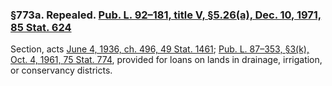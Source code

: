 ### §773a. Repealed. [Pub. L. 92–181, title V, §5.26(a), Dec. 10, 1971, 85 Stat. 624](/statviewer.htm?volume=85&page=624) ###

Section, acts [June 4, 1936, ch. 496, 49 Stat. 1461](/statviewer.htm?volume=49&page=1461); [Pub. L. 87–353, §3(k), Oct. 4, 1961, 75 Stat. 774](/statviewer.htm?volume=75&page=774), provided for loans on lands in drainage, irrigation, or conservancy districts.